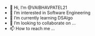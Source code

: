 - 👋 Hi, I’m @VAIBHAVPATEL21
- 👀 I’m interested in Software Engineering
- 🌱 I’m currently learning DSAlgo
- 💞️ I’m looking to collaborate on ...
- 📫 How to reach me ...

<!---
VAIBHAVPATEL21/VAIBHAVPATEL21 is a ✨ special ✨ repository because its `README.md` (this file) appears on your GitHub profile.
You can click the Preview link to take a look at your changes.
--->

